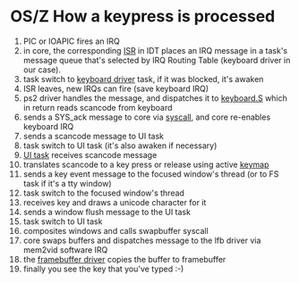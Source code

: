 OS/Z How a keypress is processed
================================

   1. PIC or IOAPIC fires an IRQ
   2. in core, the corresponding [ISR](https://github.com/bztsrc/osz/blob/master/src/core/x86_64/isrs.S) in IDT places an 
      IRQ message in a task's message queue that's selected by IRQ Routing Table (keyboard driver in our case).
   3. task switch to [keyboard driver](https://github.com/bztsrc/osz/blob/master/src/drivers/input/ps2) task, if it was blocked, it's awaken
   4. ISR leaves, new IRQs can fire (save keyboard IRQ)
   5. ps2 driver handles the message, and dispatches it to [keyboard.S](https://github.com/bztsrc/osz/blob/master/src/drivers/input/ps2/keyboard.S) which in return reads scancode from keyboard
   6. sends a SYS_ack message to core via [syscall](https://github.com/bztsrc/osz/blob/master/src/lib/libc/x86_64/syscall.S), and core re-enables keyboard IRQ
   7. sends a scancode message to UI task
   8. task switch to UI task (it's also awaken if necessary)
   9. [UI task](https://github.com/bztsrc/osz/blob/master/src/ui) receives scancode message
  10. translates scancode to a key press or release using active [keymap](https://github.com/bztsrc/osz/blob/master/etc/kbd/en_us)
  11. sends a key event message to the focused window's thread (or to FS task if it's a tty window)
  12. task switch to the focused window's thread
  13. receives key and draws a unicode character for it
  14. sends a window flush message to the UI task
  15. task switch to UI task
  16. composites windows and calls swapbuffer syscall
  17. core swaps buffers and dispatches message to the lfb driver via mem2vid software IRQ
  18. the [framebuffer driver](https://github.com/bztsrc/osz/blob/master/src/drivers/display/fb) copies the buffer to framebuffer
  19. finally you see the key that you've typed :-)
